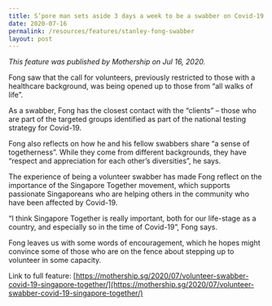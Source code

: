 ```yaml
---
title: S’pore man sets aside 3 days a week to be a swabber on Covid-19 frontline
date: 2020-07-16
permalink: /resources/features/stanley-fong-swabber
layout: post
---
```

*This feature was published by Mothership on Jul 16, 2020.*

Fong saw that the call for volunteers, previously restricted to those with a healthcare background, was being opened up to those from “all walks of life”.

As a swabber, Fong has the closest contact with the “clients” – those who are part of the targeted groups identified as part of the national testing strategy for Covid-19.

Fong also reflects on how he and his fellow swabbers share “a sense of togetherness”. While they come from different backgrounds, they have “respect and appreciation for each other’s diversities”, he says.

The experience of being a volunteer swabber has made Fong reflect on the importance of the Singapore Together movement, which supports passionate Singaporeans who are helping others in the community who have been affected by Covid-19.

“I think Singapore Together is really important, both for our life-stage as a country, and especially so in the time of Covid-19”, Fong says.

Fong leaves us with some words of encouragement, which he hopes might convince some of those who are on the fence about stepping up to volunteer in some capacity.

Link to full feature:
[https://mothership.sg/2020/07/volunteer-swabber-covid-19-singapore-together/](https://mothership.sg/2020/07/volunteer-swabber-covid-19-singapore-together/)